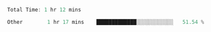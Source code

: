 <!--START_SECTION:waka-->

```typescript
Total Time: 1 hr 12 mins

Other        1 hr 17 mins    █████████████░░░░░░░░░░░░   51.54 %
```

<!--END_SECTION:waka-->
